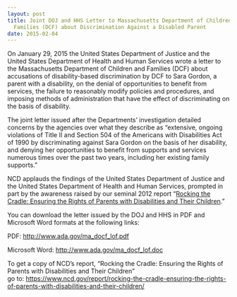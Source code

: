 ```yaml
---
layout: post
title: Joint DOJ and HHS Letter to Massachusetts Department of Children and
  Families (DCF) about Discrimination Against a Disabled Parent
date: 2015-02-04
---
```

On January 29, 2015 the United States Department of Justice and the United States Department of Health and Human Services wrote a letter to the Massachusetts Department of Children and Families (DCF) about accusations of disability-based discrimination by DCF to Sara Gordon, a parent with a disability, on the denial of opportunities to benefit from services, the failure to reasonably modify policies and procedures, and imposing methods of administration that have the effect of discriminating on the basis of disability.  

The joint letter issued after the Departments’ investigation detailed concerns by the agencies over what they describe as “extensive, ongoing violations of Title II and Section 504 of the Americans with Disabilities Act of 1990 by discriminating against Sara Gordon on the basis of her disability, and denying her opportunities to benefit from supports and services numerous times over the past two years, including her existing family supports.”

NCD applauds the findings of the United States Department of Justice and the United States Department of Health and Human Services, prompted in part by the awareness raised by our seminal 2012 report “[Rocking the Cradle: Ensuring the Rights of Parents with Disabilities and Their Children](https://ncd.gov/publications/2012/Sep272012/).”

You can download the letter issued by the DOJ and HHS in PDF and Microsoft Word formats at the following links:

PDF: <http://www.ada.gov/ma_docf_lof.pdf>

Microsoft Word: <http://www.ada.gov/ma_docf_lof.doc>

To get a copy of NCD’s report, “Rocking the Cradle: Ensuring the Rights of Parents with Disabilities and Their Children”\
go to: <https://www.ncd.gov/report/rocking-the-cradle-ensuring-the-rights-of-parents-with-disabilities-and-their-children/>
